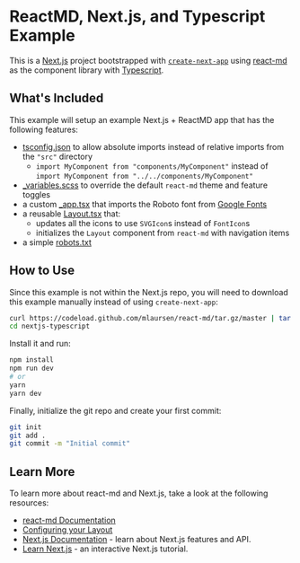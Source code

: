 # ReactMD, Next.js, and Typescript Example

This is a [Next.js](https://nextjs.org/) project bootstrapped with
[`create-next-app`](https://github.com/vercel/next.js/tree/canary/packages/create-next-app)
using [react-md](https://react-md.dev) as the component library with
[Typescript](https://www.typescriptlang.org/).

## What's Included

This example will setup an example Next.js + ReactMD app that has the following
features:

- [tsconfig.json](./tsconfig.json) to allow absolute imports instead of relative
  imports from the `"src"` directory
  - `import MyComponent from "components/MyComponent"` instead of
    `import MyComponent from "../../components/MyComponent"`
- [\_variables.scss](./src/_variables.scss) to override the default `react-md`
  theme and feature toggles
- a custom [\_app.tsx](./src/pages/_app.tsx) that imports the Roboto font from
  [Google Fonts](https://fonts.google.com)
- a reusable [Layout.tsx](./src/components/Layout/Layout.tsx) that:
  - updates all the icons to use `SVGIcon`s instead of `FontIcon`s
  - initializes the `Layout` component from `react-md` with navigation items
- a simple [robots.txt](./public/robots.txt)

## How to Use

Since this example is not within the Next.js repo, you will need to download
this example manually instead of using `create-next-app`:

```sh
curl https://codeload.github.com/mlaursen/react-md/tar.gz/master | tar -xz --strip=2 react-md-master/examples/nextjs-typescript
cd nextjs-typescript
```

Install it and run:

```sh
npm install
npm run dev
# or
yarn
yarn dev
```

Finally, initialize the git repo and create your first commit:

```sh
git init
git add .
git commit -m "Initial commit"
```

## Learn More

To learn more about react-md and Next.js, take a look at the following
resources:

- [react-md Documentation](https://react-md.dev)
- [Configuring your Layout](https://react-md.dev/guides/configuring-your-layout)
- [Next.js Documentation](https://nextjs.org/docs) - learn about Next.js
  features and API.
- [Learn Next.js](https://nextjs.org/learn) - an interactive Next.js tutorial.

